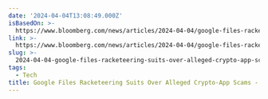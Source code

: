 ```yaml
---
date: '2024-04-04T13:08:49.000Z'
isBasedOn: >-
  https://www.bloomberg.com/news/articles/2024-04-04/google-files-racketeering-suits-over-alleged-crypto-app-scams
link: >-
  https://www.bloomberg.com/news/articles/2024-04-04/google-files-racketeering-suits-over-alleged-crypto-app-scams
slug: >-
  2024-04-04-google-files-racketeering-suits-over-alleged-crypto-app-scams-bloomberg
tags:
  - Tech
title: Google Files Racketeering Suits Over Alleged Crypto-App Scams - Bloomberg
---
```


